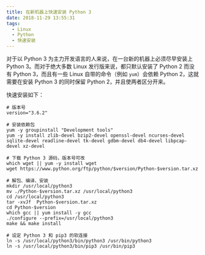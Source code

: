 ```yaml
---
title: 在新机器上快速安装 Python 3
date: 2018-11-29 13:55:31
tags:
  - Linux
  - Python
  - 快速安装
---
```


对于以 Python 3 为主力开发语言的人来说，在一台新的机器上必须尽早安装上 Python 3。而对于绝大多数 Linux 发行版来说，都只默认安装了 Python 2 而没有 Python 3，而且有一些 Linux 自带的命令（例如 `yum`）会依赖 Python 2，这就需要在安装 Python 3 的同时保留 Python 2，并且使两者区分开来。

快速安装如下：

```shell
# 版本号
version="3.6.2"

# 安装依赖包
yum -y groupinstall "Development tools"
yum -y install zlib-devel bzip2-devel openssl-devel ncurses-devel sqlite-devel readline-devel tk-devel gdbm-devel db4-devel libpcap-devel xz-devel

# 下载 Python 3 源码，版本号可改
which wget || yum -y install wget
wget https://www.python.org/ftp/python/$version/Python-$version.tar.xz

# 解包、编译、安装
mkdir /usr/local/python3
mv ./Python-$version.tar.xz /usr/local/python3
cd /usr/local/python3
tar -xvJf  Python-$version.tar.xz
cd Python-$version
which gcc || yum install -y gcc
./configure --prefix=/usr/local/python3
make && make install

# 设定 Python 3 和 pip3 的软连接
ln -s /usr/local/python3/bin/python3 /usr/bin/python3
ln -s /usr/local/python3/bin/pip3 /usr/bin/pip3
```
